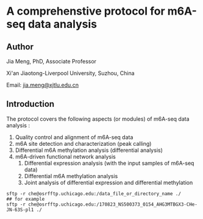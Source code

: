 # A comprehenstive protocol for m6A-seq data analysis 
## Author
Jia Meng, PhD, Associate Professor

Xi'an Jiaotong-Liverpool University, Suzhou, China

Email: jia.meng@xjtlu.edu.cn

## Introduction
The protocol covers the following aspects (or modules) of m6A-seq data analysis :
1. Quality control and alignment of m6A-seq data
1. m6A site detection and characterization (peak calling)
1. Differential m6A methylation analysis (differential analysis)
1. m6A-driven functional network analysis
   1. Differential expression analysis (with the input samples of m6A-seq data)
   1. Differential  m6A methylation analysis
   1. Joint analysis of differential expression and differential methylation



```
sftp -r che@osrfftp.uchicago.edu:/data_file_or_directory_name ./
## for example
sftp -r che@osrfftp.uchicago.edu:/170823_NS500373_0154_AHG3MTBGX3-CHe-JN-63S-pl1 ./
```
